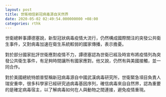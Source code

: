 ```yaml
---
layout: post
title: 世衛相信新冠病毒源自天然界
date: 2020-05-02 02:49:54.000000000 +08:00
categories: rthk
---
```


世衛總幹事譚德塞說，新型冠狀病毒疫情大流行，仍然構成國際關注的突發公共衛生事件，又對病毒加速在衛生系統較弱的國家傳播，表示擔憂。

對於部分國家批評世衛應對疫情不力，譚德塞認為世衛已經及時宣布將疫情列為突發公共衛生事件，有足夠時間讓所有國家應對。他又說，仍然有與美國接觸，並一同合作。

對於美國總統特朗普堅稱新冠病毒源自中國武漢病毒研究所，世衛緊急項目負責人瑞安重申，很多科學家已經研究過病毒基因序列，確信病毒來自自然界，認為重要的是確定病毒宿主，以了解病毒如何在人與動物之間連接，避免疫情重現。
